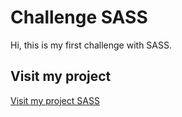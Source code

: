 # Challenge SASS  

Hi, this is my first challenge with SASS.

## Visit my project  

[Visit my project SASS](https://j0k3ry-03.github.io/challenge-sass/)

